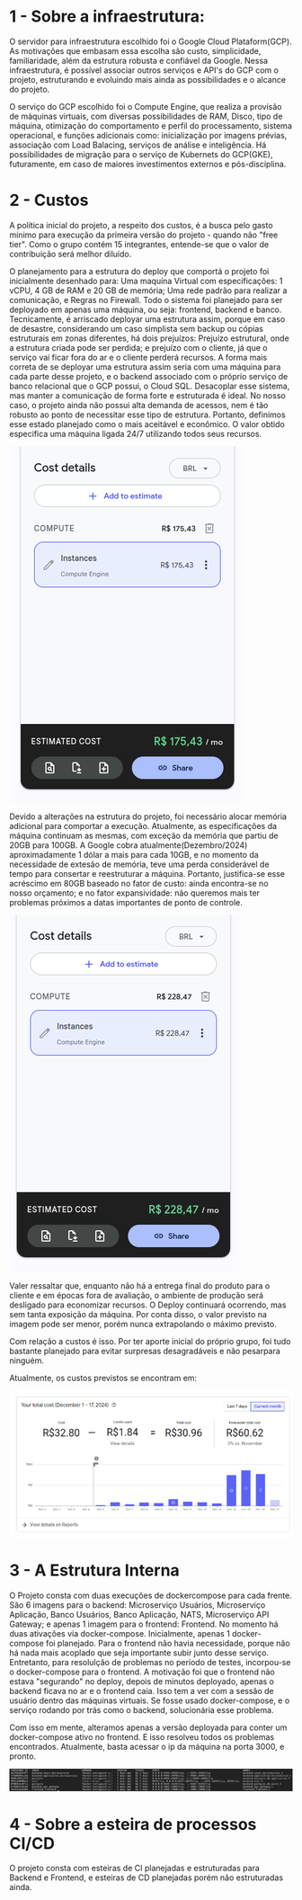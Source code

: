 # 1 - Sobre a infraestrutura:

O servidor para infraestrutura escolhido foi o Google Cloud Plataform(GCP). As motivações que embasam essa escolha são custo, simplicidade, familiaridade, além da estrutura robusta e confiável da Google. Nessa infraestrutura, é possível associar outros serviços e API's do GCP com o projeto, estruturando e evoluindo mais ainda as possibilidades e o alcance do projeto. 

O serviço do GCP escolhido foi o Compute Engine, que realiza a provisão de máquinas virtuais, com diversas possibilidades de RAM, Disco, tipo de máquina, otimização do comportamento e perfil do processamento, sistema operacional, e funções adicionais como: inicialização por imagens prévias, associação com Load Balacing, serviços de análise e inteligência. Há possibilidades de migração para o serviço de Kubernets do GCP(GKE), futuramente, em caso de maiores investimentos externos e pós-disciplina. 

# 2 - Custos

A política inicial do projeto, a respeito dos custos, é a busca pelo gasto mínimo para execução da primeira versão do projeto - quando não "free tier". Como o grupo contém 15 integrantes, entende-se que o valor de contribuição será melhor diluído. 

O planejamento para a estrutura do deploy que comportá o projeto foi inicialmente desenhado para: Uma maquína Virtual com especificações: 1 vCPU, 4 GB de RAM e 20 GB de memória; Uma rede padrão para realizar a comunicação, e Regras no Firewall. Todo o sistema foi planejado para ser deployado em apenas uma máquina, ou seja: frontend, backend e banco. Tecnicamente, é arriscado deployar uma estrutura assim, porque em caso de desastre, considerando um caso simplista sem backup ou cópias estruturais em zonas diferentes, há dois prejuízos: Prejuízo estrutural, onde a estrutura criada pode ser perdida; e prejuízo com o cliente, já que o serviço vai ficar fora do ar e o cliente perderá recursos. A forma mais correta de se deployar uma estrutura assim seria com uma máquina para cada parte desse projeto, e o backend associado com o próprio serviço de banco relacional que o GCP possui, o Cloud SQL. Desacoplar esse sistema, mas manter a comunicação de forma forte e estruturada é ideal. No nosso caso, o projeto ainda não possui alta demanda de acessos, nem é tão robusto ao ponto de necessitar esse tipo de estrutura. Portanto, definimos esse estado planejado como o mais aceitável e econômico. O valor obtido especifica uma máquina ligada 24/7 utilizando todos seus recursos.


![Imagem](../assets/antigo.png)


Devido a alterações na estrutura do projeto, foi necessário alocar memória adicional para comportar a execução. Atualmente, as especificações da máquina continuam as mesmas, com exceção da memória que partiu de 20GB para 100GB. A Google cobra atualmente(Dezembro/2024) aproximadamente 1 dólar a mais para cada 10GB, e no momento da necessidade de extesão de memória, teve uma perda considerável de tempo para consertar e reestruturar a máquina. Portanto, justifica-se esse acréscimo em 80GB baseado no fator de custo: ainda encontra-se no nosso orçamento; e no fator expansividade: não queremos mais ter problemas próximos a datas importantes de ponto de controle. 

![Imagem](../assets/atual.png)

Valer ressaltar que, enquanto não há a entrega final do produto para o cliente e em épocas fora de avaliação, o ambiente de produção será desligado para economizar recursos. O Deploy continuará ocorrendo, mas sem tanta exposição da máquina. Por conta disso, o valor previsto na imagem pode ser menor, porém nunca extrapolando o máximo previsto.

Com relação a custos é isso. Por ter aporte inicial do próprio grupo, foi tudo bastante planejado para evitar surpresas desagradáveis e não pesarpara ninguém. 

Atualmente, os custos previstos se encontram em:

![Imagem](../assets/custos.png)



# 3 - A Estrutura Interna

O Projeto consta com duas execuções de dockercompose para cada frente. São 6 imagens para o backend: Microserviço Usuários, Microserviço Aplicação, Banco Usuários, Banco Aplicação, NATS, Microserviço API Gateway; e apenas 1 imagem para o frontend: Frontend. No momento há duas ativações via docker-compose. Inicialmente, apenas 1 docker-compose foi planejado. Para o frontend não havia necessidade, porque não há nada mais acoplado que seja importante subir junto desse serviço. Entretanto, para resolulção de problemas no período de testes, incorpou-se o docker-compose para o frontend. A motivação foi que o frontend não estava "segurando" no deploy, depois de minutos deployado, apenas o backend ficava no ar e o frontend caia. Isso tem a ver com a sessão de usuário dentro das máquinas virtuais. Se fosse usado docker-compose, e o serviço rodando por trás como o backend, solucionária esse problema.

Com isso em mente, alteramos apenas a versão deployada para conter um docker-compose ativo no frontend. E isso resolveu todos os problemas encontrados. Atualmente, basta acessar o ip da máquina na porta 3000, e pronto. 

![Imagem](../assets/vm.png)

# 4 - Sobre a esteira de processos CI/CD

O projeto consta com esteiras de CI planejadas e estruturadas para Backend e Frontend, e esteiras de CD planejadas porém não estruturadas ainda. 